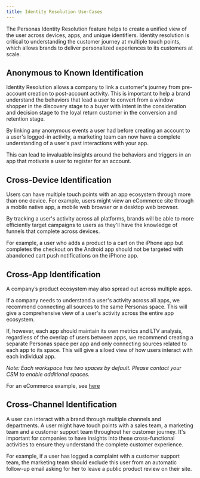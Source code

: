```yaml
---
title: Identity Resolution Use-Cases
---
```

The Personas Identity Resolution feature helps to create a unified view of the user across devices, apps, and unique identifiers. Identity resolution is critical to understanding the customer journey at multiple touch points, which allows brands to deliver personalized experiences to its customers at scale.

## Anonymous to Known Identification
Identity Resolution allows a company to link a customer's journey from pre-account creation to post-account activity. This is important to help a brand understand the behaviors that lead a user to convert from a window shopper in the discovery stage to a buyer with intent in the consideration and decision stage to the loyal return customer in the conversion and retention stage.

By linking any anonymous events a user had before creating an account to a user's logged-in activity, a marketing team can now have a complete understanding of a user's past interactions with your app.

This can lead to invaluable insights around the behaviors and triggers in an app that motivate a user to register for an account.

## Cross-Device Identification
Users can have multiple touch points with an app ecosystem through more than one device. For example, users might view an eCommerce site through a mobile native app, a mobile web browser or a desktop web browser.

By tracking a user's activity across all platforms, brands will be able to more efficiently target campaigns to users as they'll have the knowledge of funnels that complete across devices.

For example, a user who adds a product to a cart on the iPhone app but completes the checkout on the Android app should not be targeted with abandoned cart push notifications on the iPhone app.   

## Cross-App Identification
A company’s product ecosystem may also spread out across multiple apps.

If a company needs to understand a user's activity across all apps, we recommend connecting all sources to the same Personas space. This will give a comprehensive view of a user's activity across the entire app ecosystem.

If, however, each app should maintain its own metrics and LTV analysis, regardless of the overlap of users between apps, we recommend creating a separate Personas space per app and only connecting sources related to each app to its space. This will give a siloed view of how users interact with each individual app.

  _Note: Each workspace has two spaces by default. Please contact your CSM to enable additional spaces._

For an eCommerce example, see [here](/docs/personas/identity-resolution-ecommerce-example.md)

## Cross-Channel Identification
A user can interact with a brand through multiple channels and departments. A user might have touch points with a sales team, a marketing team and a customer support team throughout her customer journey. It's important for companies to have insights into these cross-functional activities to ensure they understand the complete customer experience.

For example, if a user has logged a complaint with a customer support team, the marketing team should exclude this user from an automatic follow-up email asking for her to leave a public product review on their site.
